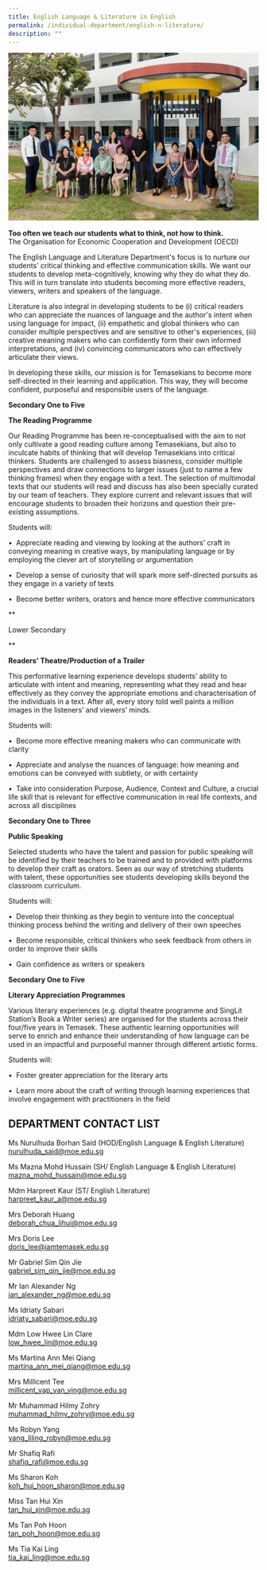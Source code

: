 ```yaml
---
title: English Language & Literature in English
permalink: /individual-department/english-n-literature/
description: ""
---
```

![2022.01.12 Temasek Sec Department Photographs 11764.jpg](/images/20220112%20Temasek%20Sec%20Department%20Photographs%2011764.jpg)  

**Too often we teach our students what to think, not how to think.**<br>
The Organisation for Economic Cooperation and Development (OECD)

The English Language and Literature Department's focus is to nurture our students’ critical thinking and effective communication skills. We want our students to develop meta-cognitively, knowing why they do what they do. This will in turn translate into students becoming more effective readers, viewers, writers and speakers of the language.

Literature is also integral in developing students to be (i) critical readers who can appreciate the nuances of language and the author's intent when using language for impact, (ii) empathetic and global thinkers who can consider multiple perspectives and are sensitive to other's experiences, (iii) creative meaning makers who can confidently form their own informed interpretations, and (iv) convincing communicators who can effectively articulate their views.

In developing these skills, our mission is for Temasekians to become more self-directed in their learning and application. This way, they will become confident, purposeful and responsible users of the language.&nbsp;

**Secondary One to Five**  

  

**The Reading Programme**

Our Reading Programme has been re-conceptualised with the aim to not only cultivate a good reading culture among Temasekians, but also to inculcate habits of thinking that will develop Temasekians into critical thinkers. Students are challenged to assess biasness, consider multiple perspectives and draw connections to larger issues (just to name a few thinking frames) when they engage with a text. The selection of multimodal texts that our students will read and discuss has also been specially curated by our team of teachers. They explore current and relevant issues that will encourage students to broaden their horizons and question their pre-existing assumptions.

Students will:

•&nbsp; Appreciate reading and viewing by looking at the authors’ craft in conveying meaning in creative ways, by manipulating language or by employing the clever art of storytelling or argumentation

•&nbsp;&nbsp;Develop a sense of curiosity that will spark more self-directed pursuits as they engage in a variety of texts

•&nbsp;&nbsp;Become better writers, orators and hence more effective communicators

**

Lower Secondary

**

  

**Readers' Theatre/Production of a Trailer**

This performative learning experience develops students’ ability to articulate with intent and meaning, representing what they read and hear effectively as they convey the appropriate emotions and characterisation of the individuals in a text. After all, every story told well paints a million images in the listeners’ and viewers’ minds.

Students will:

•&nbsp;&nbsp;Become more effective meaning makers who can communicate with clarity

•&nbsp;&nbsp;Appreciate and analyse the nuances of language: how meaning and emotions can be conveyed with subtlety, or with certainty

•&nbsp;&nbsp;Take into consideration Purpose, Audience, Context and Culture, a crucial life skill that is relevant for effective communication in real life contexts, and across all disciplines

**Secondary One to Three**  

  

**Public Speaking**

Selected students who have the talent and passion for public speaking will be identified by their teachers to be trained and to provided with platforms to develop their craft as orators. Seen as our way of stretching students with talent, these opportunities see students developing skills beyond the classroom curriculum.

Students will:

•&nbsp;&nbsp;Develop their thinking as they begin to venture into the conceptual thinking process behind the writing and delivery of their own speeches

•&nbsp;&nbsp;Become responsible, critical thinkers who seek feedback from others in order to improve their skills

•&nbsp;&nbsp;Gain confidence as writers or speakers

**Secondary One to Five**  

  

****Literary Appreciation Programmes****

Various literary experiences (e.g. digital theatre programme and SingLit Station’s Book a Writer series) are organised for the students across their four/five years in Temasek. These authentic learning opportunities will serve to enrich and enhance their understanding of how language can be used in an impactful and purposeful manner through different artistic forms.

Students will:

•&nbsp;&nbsp;Foster greater appreciation for the literary arts

•&nbsp;&nbsp;Learn more about the craft of writing through learning experiences that involve engagement with practitioners in the field

## DEPARTMENT CONTACT LIST&nbsp;


Ms Nurulhuda Borhan Said (HOD/English Language &amp; English Literature)
nurulhuda_said@moe.edu.sg  

  

Ms Mazna Mohd Hussain (SH/ English Language &amp; English Literature)  
mazna_mohd_hussain@moe.edu.sg  

  

Mdm Harpreet Kaur (ST/ English Literature)  
harpreet_kaur_a@moe.edu.sg  

  

Mrs Deborah Huang  
deborah_chua_lihui@moe.edu.sg

  

Mrs Doris Lee  
doris_lee@iamtemasek.edu.sg

  

Mr Gabriel Sim Qin Jie  
gabriel_sim_qin_jie@moe.edu.sg

  

Mr Ian Alexander Ng  
ian_alexander_ng@moe.edu.sg

  

Ms Idriaty Sabari  
idriaty_sabari@moe.edu.sg

  

Mdm Low Hwee Lin Clare  
low_hwee_lin@moe.edu.sg

  

Ms Martina Ann Mei Qiang  
martina_ann_mei_qiang@moe.edu.sg

  

Mrs Millicent Tee  
millicent_yap_yan_ying@moe.edu.sg  

  

Mr Muhammad Hilmy Zohry  
muhammad_hilmy_zohry@moe.edu.sg  

  

Ms Robyn Yang  
yang_liling_robyn@moe.edu.sg

  

Mr Shafiq Rafi  
shafiq_rafi@moe.edu.sg  


Ms Sharon Koh  
koh_hui_hoon_sharon@moe.edu.sg
  

Miss Tan Hui Xin  
tan_hui_xin@moe.edu.sg  

  

Ms Tan Poh Hoon  
tan_poh_hoon@moe.edu.sg

  

Ms Tia Kai Ling  
tia_kai_ling@moe.edu.sg
